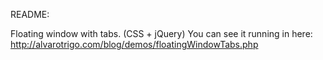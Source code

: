 README:

Floating window with tabs. (CSS + jQuery)
You can see it running in here: http://alvarotrigo.com/blog/demos/floatingWindowTabs.php